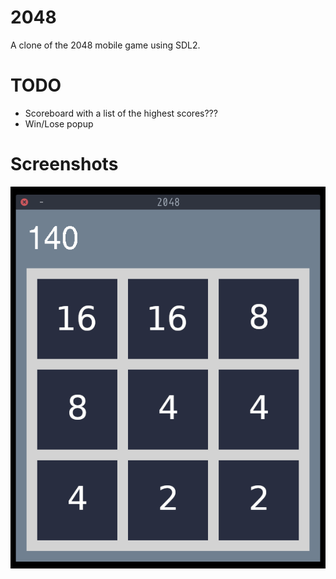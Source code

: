 # 2048

A clone of the 2048 mobile game using SDL2.

# TODO
 * Scoreboard with a list of the highest scores???
 * Win/Lose popup

# Screenshots

![Screenshot](screenshot.png)

